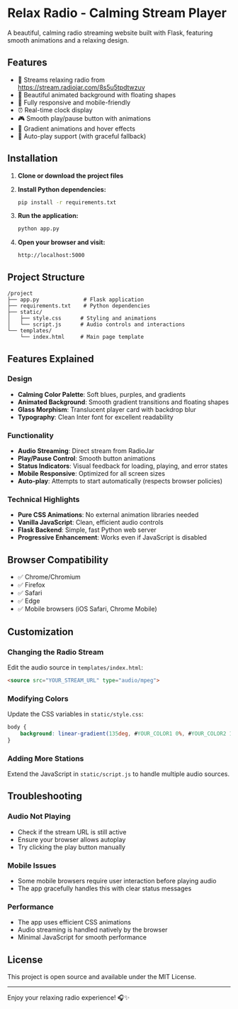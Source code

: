 # Relax Radio - Calming Stream Player

A beautiful, calming radio streaming website built with Flask, featuring smooth animations and a relaxing design.

## Features

- 🎵 Streams relaxing radio from https://stream.radiojar.com/8s5u5tpdtwzuv
- 🎨 Beautiful animated background with floating shapes
- 📱 Fully responsive and mobile-friendly
- ⏰ Real-time clock display
- 🎮 Smooth play/pause button with animations
- 🌊 Gradient animations and hover effects
- 🔄 Auto-play support (with graceful fallback)

## Installation

1. **Clone or download the project files**

2. **Install Python dependencies:**
   ```bash
   pip install -r requirements.txt
   ```

3. **Run the application:**
   ```bash
   python app.py
   ```

4. **Open your browser and visit:**
   ```
   http://localhost:5000
   ```

## Project Structure

```
/project
├── app.py              # Flask application
├── requirements.txt    # Python dependencies
├── static/
│   ├── style.css      # Styling and animations
│   └── script.js      # Audio controls and interactions
└── templates/
    └── index.html     # Main page template
```

## Features Explained

### Design
- **Calming Color Palette**: Soft blues, purples, and gradients
- **Animated Background**: Smooth gradient transitions and floating shapes
- **Glass Morphism**: Translucent player card with backdrop blur
- **Typography**: Clean Inter font for excellent readability

### Functionality
- **Audio Streaming**: Direct stream from RadioJar
- **Play/Pause Control**: Smooth button animations
- **Status Indicators**: Visual feedback for loading, playing, and error states
- **Mobile Responsive**: Optimized for all screen sizes
- **Auto-play**: Attempts to start automatically (respects browser policies)

### Technical Highlights
- **Pure CSS Animations**: No external animation libraries needed
- **Vanilla JavaScript**: Clean, efficient audio controls
- **Flask Backend**: Simple, fast Python web server
- **Progressive Enhancement**: Works even if JavaScript is disabled

## Browser Compatibility

- ✅ Chrome/Chromium
- ✅ Firefox
- ✅ Safari
- ✅ Edge
- ✅ Mobile browsers (iOS Safari, Chrome Mobile)

## Customization

### Changing the Radio Stream
Edit the audio source in `templates/index.html`:
```html
<source src="YOUR_STREAM_URL" type="audio/mpeg">
```

### Modifying Colors
Update the CSS variables in `static/style.css`:
```css
body {
    background: linear-gradient(135deg, #YOUR_COLOR1 0%, #YOUR_COLOR2 100%);
}
```

### Adding More Stations
Extend the JavaScript in `static/script.js` to handle multiple audio sources.

## Troubleshooting

### Audio Not Playing
- Check if the stream URL is still active
- Ensure your browser allows autoplay
- Try clicking the play button manually

### Mobile Issues
- Some mobile browsers require user interaction before playing audio
- The app gracefully handles this with clear status messages

### Performance
- The app uses efficient CSS animations
- Audio streaming is handled natively by the browser
- Minimal JavaScript for smooth performance

## License

This project is open source and available under the MIT License.

---

Enjoy your relaxing radio experience! 🎧✨ 